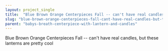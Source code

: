 ```yaml
---
layout: project_single
title:  "Blue Brown Orange Centerpieces Fall -- can't have real candles, but these lanterns are pretty cool"
slug: "blue-brown-orange-centerpieces-fall-cant-have-real-candles-but-these-lanterns-are-pretty"
parent: "babys-breath-centerpiece-with-lantern-and-candles"
---
```

Blue Brown Orange Centerpieces Fall -- can't have real candles, but these lanterns are pretty cool